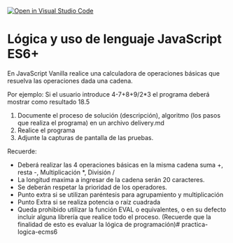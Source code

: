 [![Open in Visual Studio Code](https://classroom.github.com/assets/open-in-vscode-f059dc9a6f8d3a56e377f745f24479a46679e63a5d9fe6f495e02850cd0d8118.svg)](https://classroom.github.com/online_ide?assignment_repo_id=7354856&assignment_repo_type=AssignmentRepo)
# Lógica y uso de lenguaje JavaScript ES6+

En JavaScript Vanilla  realice una calculadora de operaciones básicas que 
resuelva las operaciones dada una cadena. 

Por ejemplo: Si el usuario introduce 4-7+8+9/2*3 el programa deberá mostrar como 
resultado 18.5 

1. Documente el proceso de solución (descripción), algoritmo (los pasos que 
realiza el programa) en un archivo delivery.md
2. Realice el programa
3. Adjunte la capturas de pantalla de las pruebas.

Recuerde: 
- Deberá realizar las 4 operaciones básicas en la misma cadena suma +, resta -, 
Multiplicación *, División / 
- La longitud maxima a ingresar de la cadena serán 20 caracteres.
- Se deberán respetar la prioridad de los operadores.
- Punto extra si se utilizan paréntesis para agrupamiento y multiplicación 
- Punto Extra si se realiza potencia o raíz cuadrada
- Queda prohibido utilizar la función EVAL o equivalentes, o en su defecto incluir 
alguna librería que realice todo el proceso. (Recuerde que la finalidad de esto es 
evaluar la lógica de programación)# practica-logica-ecms6
